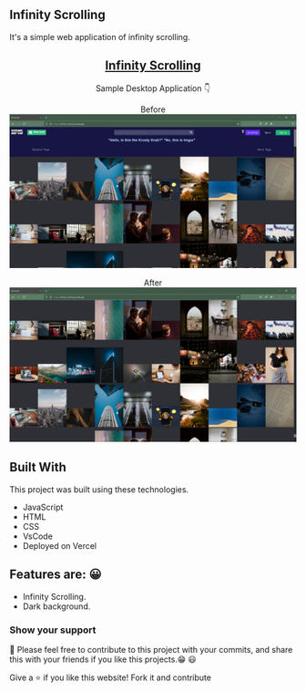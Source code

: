 ## Infinity Scrolling

It's a simple web application of infinity scrolling.

<h2 align="center">
  <a href="https://infinity-scrolling.vercel.app" target="_blank">Infinity Scrolling</a>
</h2>

<p align="center">
  Sample Desktop Application 👇
</p>

<p align="center">Before
<img src="./image.png">
</p>

<p align="center">After
<img src="./after.png">
</p>

## Built With

This project was built using these technologies.

- JavaScript
- HTML
- CSS
- VsCode
- Deployed on Vercel

## Features are: 😀

- Infinity Scrolling.
- Dark background.

### Show your support

📌 Please feel free to contribute to this project with your commits, and share this with your friends if you like this projects.😁 😃

Give a ⭐ if you like this website! Fork it and contribute

